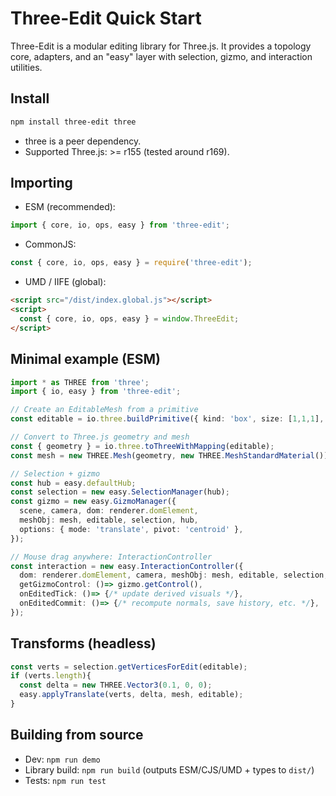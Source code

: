 # Three-Edit Quick Start

Three-Edit is a modular editing library for Three.js. It provides a topology core, adapters, and an "easy" layer with selection, gizmo, and interaction utilities.

## Install

```bash
npm install three-edit three
```

- three is a peer dependency.
- Supported Three.js: >= r155 (tested around r169).

## Importing

- ESM (recommended):
```ts
import { core, io, ops, easy } from 'three-edit';
```

- CommonJS:
```js
const { core, io, ops, easy } = require('three-edit');
```

- UMD / IIFE (global):
```html
<script src="/dist/index.global.js"></script>
<script>
  const { core, io, ops, easy } = window.ThreeEdit;
</script>
```

## Minimal example (ESM)
```ts
import * as THREE from 'three';
import { io, easy } from 'three-edit';

// Create an EditableMesh from a primitive
const editable = io.three.buildPrimitive({ kind: 'box', size: [1,1,1], segments: [1,1,1] });

// Convert to Three.js geometry and mesh
const { geometry } = io.three.toThreeWithMapping(editable);
const mesh = new THREE.Mesh(geometry, new THREE.MeshStandardMaterial());

// Selection + gizmo
const hub = easy.defaultHub;
const selection = new easy.SelectionManager(hub);
const gizmo = new easy.GizmoManager({
  scene, camera, dom: renderer.domElement,
  meshObj: mesh, editable, selection, hub,
  options: { mode: 'translate', pivot: 'centroid' },
});

// Mouse drag anywhere: InteractionController
const interaction = new easy.InteractionController({
  dom: renderer.domElement, camera, meshObj: mesh, editable, selection, hub,
  getGizmoControl: ()=> gizmo.getControl(),
  onEditedTick: ()=> {/* update derived visuals */},
  onEditedCommit: ()=> {/* recompute normals, save history, etc. */},
});
```

## Transforms (headless)
```ts
const verts = selection.getVerticesForEdit(editable);
if (verts.length){
  const delta = new THREE.Vector3(0.1, 0, 0);
  easy.applyTranslate(verts, delta, mesh, editable);
}
```

## Building from source
- Dev: `npm run demo`
- Library build: `npm run build` (outputs ESM/CJS/UMD + types to `dist/`)
- Tests: `npm run test`

